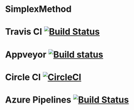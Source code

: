 # SimplexMethod 
# Travis CI [![Build Status](https://travis-ci.org/Kostolom9919/SimplexMethod.svg?branch=master)](https://travis-ci.org/Kostolom9919/SimplexMethod)
# Appveyor [![Build status](https://ci.appveyor.com/api/projects/status/kqrdbsolwo9ol13k?svg=true)](https://ci.appveyor.com/project/Kostolom9919/simplexmethod)
# Circle CI [![CircleCI](https://circleci.com/gh/Kostolom9919/SimplexMethod.svg?style=svg)](https://circleci.com/gh/Kostolom9919/SimplexMethod)
# Azure Pipelines [![Build Status](https://dev.azure.com/kostiabarakov/kostiabarakov/_apis/build/status/Kostolom9919.SimplexMethod)](https://dev.azure.com/kostiabarakov/kostiabarakov/_build/latest?definitionId=1)
